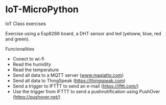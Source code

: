# IoT-MicroPython
IoT Class exercises

Exercise using a Esp8266 board, a DHT sensor and led (yeloww, blue, red and green).

Funcionalities

- Conect to wi-fi
- Read the humidity
- Read the temperature
- Send all data to a MQTT server (www.maqiatto.com)
- Send all data to ThingSpeak (https://thingspeak.com)
- Send a trigger to IFTTT to send an e-mail (https://ifttt.com/)
- Use the trigger from IFTTT to send a pushnotification using PushOver (https://pushover.net/)
